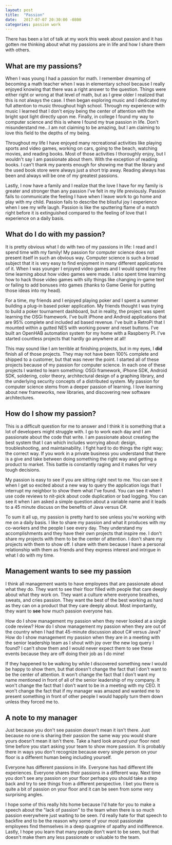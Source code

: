 ```yaml
---
layout: post
title:  "Passion"
date:   2017-07-07 20:30:00 -0800
categories: passion work
---
```


There has been a lot of talk at my work this week about passion and it has gotten me thinking about what my passions are in life and how I share them with others.

## What are my passions?

When I was young I had a passion for math.  I remember dreaming of becoming a math teacher when I was in elementary school because I really enjoyed knowing that there was a right answer to the question.  Things were either right or wrong at that level of math, but as I grew older I realized that this is not always the case.  I then began exploring music and I dedicated my full attention to music throughout high school.  Through my experience with music I learned that I don't enjoy being the center of attention with the bright spot light directly upon me.  Finally, in college I found my way to computer science and this is where I found my true passion in life.  Don't misunderstand me...I am not claiming to be amazing, but I am claiming to love this field to the depths of my being.

Throughout my life I have enjoyed many recreational activities like playing sports and video games, working on cars, going to the beach, watching movies, and reading books.  Most of those activities I thoroughly enjoy, but I wouldn't say I am passionate about them.  With the exception of reading books.  I can't thank my parents enough for showing me that the library and the used book store were always just a short trip away.  Reading always has been and always will be one of my greatest passions.

Lastly, I now have a family and I realize that the love I have for my family is greater and stronger than any passion I've felt in my life previously.  Passion fails to communicate the feeling I have when I leave work to go home and play with my child.  Passion fails to describe the blissful joy I experience when I see my wife laugh.  Passion is like the sputtering flame of a match right before it is extinguished compared to the feeling of love that I experience on a daily basis.

## What do I do with my passion?

It is pretty obvious what I do with two of my passions in life: I read and I spend time with my family!  My passion for computer science does not present itself in such an obvious way.  Computer science is such a broad subject that it is very easy to find enjoyment in many different applications of it.  When I was younger I enjoyed video games and I would spend my free time learning about how video games were made.  I also spent time learning how to hack those video games with silly things like changing in-game text or failing to add bonuses into games (thanks to Game Genie for putting those ideas into my head).

For a time, my friends and I enjoyed playing poker and I spent a summer building a plug-in based poker application.  My friends thought I was trying to build a poker tournament dashboard, but in reality, the project was spent learning the OSGi framework.  I've built iPhone and Android applications that are 95% complete and included ad based revenue.  I've built a RetroPi that I mounted within a gutted NES with working power and reset buttons.  I've built an OpenHAB automation system for my home with a Raspberry PI.  I've started countless projects that hardly go anywhere at all!

This may sound like I am terrible at finishing projects, but in my eyes, I **did** finish all of those projects.  They may not have been 100% complete and shipped to a customer, but that was never the point.  I started all of these projects because of my passion for computer science.  In each one of these projects I wanted to learn something: OSGi framework, iPhone SDK, Android SDK, soldering, color theory, architectural design of a graphing library, and the underlying security concepts of a distributed system.  My passion for computer science stems from a deeper passion of learning.  I love learning about new frameworks, new libraries, and discovering new software architectures.

## How do I show my passion?

This is a difficult question for me to answer and I think it is something that a lot of developers might struggle with.  I go to work each day and I am passionate about the code that write.  I am passionate about creating the best system that I can which includes worrying about: design, troubleshooting, and maintainability.  I fight hard to do things the right way; the correct way.  If you work in a private business you understand that there is a give and take between doing something the right way and getting a product to market.  This battle is constantly raging and it makes for very tough decisions.

My passion is easy to see if you are sitting right next to me.  You can see it when I get so excited about a new way to query the application logs that I interrupt my neighbor to show them what I've found.  You can see it when I use code reviews to nit-pick about code duplication or bad logging.  You can see it when I am asked a simple question about a variable name and it leads to a 45 minute discuss on the benefits of Java versus C#.

To sum it all up, my passion is pretty hard to see unless you're working with me on a daily basis.  I like to share my passion and what it produces with my co-workers and the people I see every day.  They understand my accomplishments and they have their own projects that inspire me.  I don't share my projects with them to be the center of attention.  I don't share my projects with them to show off.  I share with them because I have a personal relationship with them as friends and they express interest and intrigue in what I do with my time.

## Management wants to see my passion

I think all management wants to have employees that are passionate about what they do.  They want to see their floor filled with people that care deeply about what they work on.  They want a culture where everyone breathes, sweats, and cries passion.  They want the best of the best working as hard as they can on a product that they care deeply about.  Most importantly, they want to **see** how much passion everyone has.

How do I show management my passion when they never looked at a single code review?  How do I show management my passion when they are out of the country when I had that 45-minute discussion about C# versus Java?  How do I show management my passion when they are in a meeting with the senior leadership team as I shout with joy over the new log query I found?  I can't show them and I would never expect them to see these events because they are off doing their job as I do mine!

If they happened to be walking by while I discovered something new I would be happy to show them, but that doesn't change the fact that I don't want to be the center of attention.  It won't change the fact that I don't want my name mentioned in front of all of the senior leadership of my company.  It won't change the fact that I don't want to be in a meeting with my CEO.  It won't change the fact that if my manager was amazed and wanted me to present something in front of other people I would happily turn them down unless they forced me to.

## A note to my manager

Just because you don't see passion doesn't mean it isn't there.  Just because no one is sharing their passion the same way you would share yours doesn't mean it isn't there.  Take a hard look around your floor next time before you start asking your team to show more passion.  It is probably there in ways you don't recognize because every single person on your floor is a different human being including yourself.

Everyone has different passions in life.  Everyone has had different life experiences.  Everyone shares their passions in a different way.  Next time you don't see any passion on your floor perhaps you should take a step back and try to see things from a different perspective.  I bet you there is quite a bit of passion on your floor and it can be seen from some very surprising angles.

I hope some of this really hits home because I'd hate for you to make a speech about the "lack of passion" to the team when there is so much passion everywhere just waiting to be seen.  I'd really hate for that speech to backfire and to be the reason why some of your most passionate employees find themselves in a deep quagmire of apathy and indifference.  Lastly, I hope you learn that many people don't want to be seen, but that doesn't make them any less passionate or valuable to the team.
